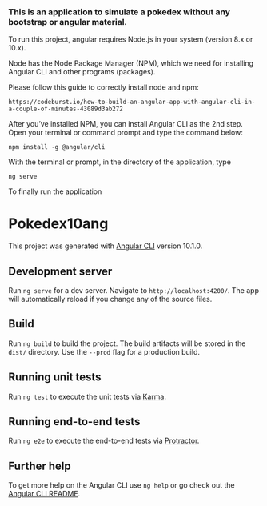 ### This is an application to simulate a pokedex without any bootstrap or angular material.

To run this project, angular requires Node.js in your system (version 8.x or 10.x).

Node has the Node Package Manager (NPM), which we need for installing Angular CLI and other programs (packages).

Please follow this guide to correctly install node and npm:

```https://codeburst.io/how-to-build-an-angular-app-with-angular-cli-in-a-couple-of-minutes-43089d3ab272```

After you’ve installed NPM, you can install Angular CLI as the 2nd step. Open your terminal or command prompt and type the command below:

```npm install -g @angular/cli```

With the terminal or prompt, in the directory of the application, type 

```ng serve```

To finally run the application


# Pokedex10ang

This project was generated with [Angular CLI](https://github.com/angular/angular-cli) version 10.1.0.

## Development server

Run `ng serve` for a dev server. Navigate to `http://localhost:4200/`. The app will automatically reload if you change any of the source files.

## Build

Run `ng build` to build the project. The build artifacts will be stored in the `dist/` directory. Use the `--prod` flag for a production build.

## Running unit tests

Run `ng test` to execute the unit tests via [Karma](https://karma-runner.github.io).

## Running end-to-end tests

Run `ng e2e` to execute the end-to-end tests via [Protractor](http://www.protractortest.org/).

## Further help

To get more help on the Angular CLI use `ng help` or go check out the [Angular CLI README](https://github.com/angular/angular-cli/blob/master/README.md).
